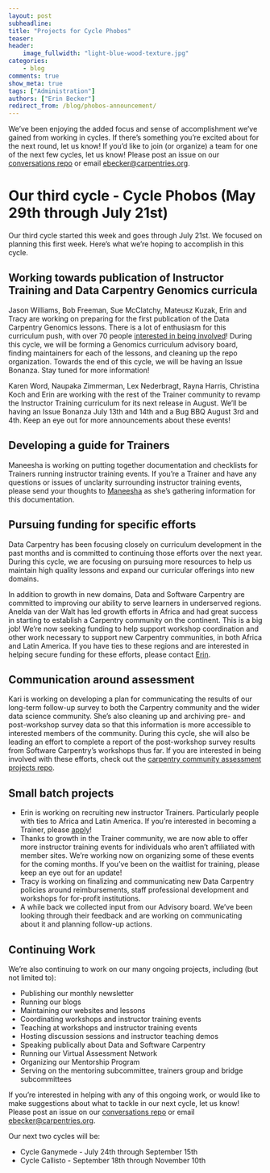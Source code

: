 ```yaml
---
layout: post
subheadline:
title: "Projects for Cycle Phobos"
teaser:
header:
    image_fullwidth: "light-blue-wood-texture.jpg"
categories:
    - blog
comments: true
show_meta: true
tags: ["Administration"]
authors: ["Erin Becker"]
redirect_from: /blog/phobos-announcement/
---
```


We’ve been enjoying the added focus and sense of accomplishment we’ve gained from working in cycles. If there’s
something you’re excited about for the next round, let us know! If you’d like to join (or organize) a team for
one of the next few cycles, let us know! Please post an issue on our
[conversations repo](https://github.com/carpentries/conversations/issues) or email [ebecker@carpentries.org](mailto:ebecker@carpentries.org).

# Our third cycle - Cycle Phobos (May 29th through July 21st)  
Our third cycle started this week and goes through July 21st. We focused on planning this first week. Here’s what
we’re hoping to accomplish in this cycle.

## Working towards publication of Instructor Training and Data Carpentry Genomics curricula  
Jason Williams, Bob Freeman, Sue McClatchy, Mateusz Kuzak, Erin and Tracy are working on preparing for the first
publication of the Data Carpentry Genomics lessons. There is a lot of enthusiasm for this curriculum push, with
over 70 people [interested in being involved](https://docs.google.com/forms/d/e/1FAIpQLSfm4aMOdVt0kDLGzEaAAyhsjoOBcjL8s7TUnXxw-apvxemhmg/viewform?c=0&w=1)! During this cycle, we will be
forming a Genomics curriculum advisory board, finding maintainers for each of the lessons, and cleaning up the
repo organization. Towards the end of this cycle, we will be having an Issue Bonanza. Stay tuned for more
information!  

Karen Word, Naupaka Zimmerman, Lex Nederbragt, Rayna Harris, Christina Koch and Erin are working with the rest of
the Trainer community to revamp the Instructor Training curriculum for its next release in August. We’ll be
having an Issue Bonanza July 13th and 14th and a Bug BBQ August 3rd and 4th. Keep an eye out for more
announcements about these events!  

## Developing a guide for Trainers  
Maneesha is working on putting together documentation and checklists for Trainers running instructor training
events. If you’re a Trainer and have any questions or issues of unclarity surrounding instructor training events,
please send your thoughts to  [Maneesha](mailto:maneesha@carpentries.org) as she’s gathering information for this
documentation.  

## Pursuing funding for specific efforts  
Data Carpentry has been focusing closely on curriculum development in the past months and is committed to
continuing those efforts over the next year. During this cycle, we are focusing on pursuing more resources to
help us maintain high quality lessons and expand our curricular offerings into new domains.

In addition to growth in new domains, Data and Software Carpentry are committed to improving our ability to serve
learners in underserved regions. Anelda van der Walt has led growth efforts in Africa and had great success in
starting to establish a Carpentry community on the continent. This is a big job! We’re now seeking funding to
help support workshop coordination and other work necessary to support new Carpentry communities, in both Africa
and Latin America. If you have ties to these regions and are interested in helping secure funding for these
efforts, please contact [Erin](mailto:ebecker@carpentries.org).

## Communication around assessment  
Kari is working on developing a plan for communicating the results of our long-term follow-up survey to both the
Carpentry community and the wider data science community. She’s also cleaning up and archiving pre- and
post-workshop survey data so that this information is more accessible to interested members of the community.
During this cycle, she will also be leading an effort to complete a report of the  post-workshop survey results
from Software Carpentry’s workshops thus far.  If you are interested in being involved with these efforts, check
out the [carpentry community assessment projects repo](https://github.com/kariljordan/carpentry-community-assessment-projects).  

## Small batch projects  
- Erin is working on recruiting new instructor Trainers. Particularly people with ties to Africa and Latin America. If you’re interested in becoming a Trainer, please [apply](https://docs.google.com/forms/d/e/1FAIpQLSchAJhZiLSVmqSab1QxG1H30tCAHg_BcUwfctnJpzIhOVo1Bg/viewform?c=0&w=1)!   
- Thanks to growth in the Trainer community, we are now able to offer more instructor training events for
individuals who aren’t affiliated with member sites. We’re working now on organizing some of these events for
the coming months. If you’ve been on the waitlist for training, please keep an eye out for an update!  
- Tracy is working on finalizing and communicating new Data Carpentry policies around reimbursements, staff
professional development and workshops for for-profit institutions.    
- A while back we collected input from our Advisory board. We’ve been looking through their feedback and are
working on communicating about it and planning follow-up actions.  

## Continuing Work  
We’re also continuing to work on our many ongoing projects, including (but not limited to):
- Publishing our monthly newsletter  
- Running our blogs  
- Maintaining our websites and lessons  
- Coordinating workshops and instructor training events  
- Teaching at workshops and instructor training events  
- Hosting discussion sessions and instructor teaching demos  
- Speaking publically about Data and Software Carpentry  
- Running our Virtual Assessment Network  
- Organizing our Mentorship Program  
- Serving on the mentoring subcommittee, trainers group and bridge subcommittees  

If you’re interested in helping with any of this ongoing work, or would like to make suggestions about what to tackle in our next cycle, let us know! Please post an issue on our [conversations repo](https://github.com/carpentries/conversations/issues) or email [ebecker@carpentries.org](mailto:ebecker@carpentries.org).

Our next two cycles will be:  
- Cycle Ganymede - July 24th through September 15th  
- Cycle Callisto - September 18th through November 10th  
